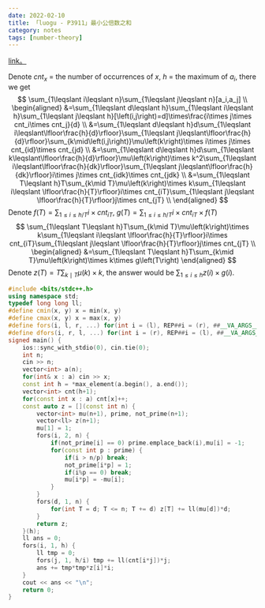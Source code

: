 ```yaml
---
date: 2022-02-10
title: 「luogu - P3911」最小公倍数之和
category: notes
tags: [number-theory]
---
```


[link。](https://www.luogu.com.cn/problem/P3911)

Denote $cnt_{x}$ = the number of occurrences of $x$, $h$ = the maximum of $a_i$, there we get
$$
\sum_{1\leqslant i\leqslant n}\sum_{1\leqslant j\leqslant n}[a_i,a_j] \\
\begin{aligned}
&=\sum_{1\leqslant d\leqslant h}\sum_{1\leqslant i\leqslant h}\sum_{1\leqslant j\leqslant h}[\left(i,j\right)=d]\times\frac{i\times j\times cnt_i\times cnt_j}{d} \\
&=\sum_{1\leqslant d\leqslant h}d\sum_{1\leqslant i\leqslant\lfloor\frac{h}{d}\rfloor}\sum_{1\leqslant j\leqslant\lfloor\frac{h}{d}\rfloor}\sum_{k\mid\left(i,j\right)}\mu\left(k\right)\times i\times j\times cnt_{id}\times cnt_{jd} \\
&=\sum_{1\leqslant d\leqslant h}d\sum_{1\leqslant k\leqslant\lfloor\frac{h}{d}\rfloor}\mu\left(k\right)\times k^2\sum_{1\leqslant i\leqslant\lfloor\frac{h}{dk}\rfloor}\sum_{1\leqslant j\leqslant\lfloor\frac{h}{dk}\rfloor}i\times j\times cnt_{idk}\times cnt_{jdk} \\
&=\sum_{1\leqslant T\leqslant h}T\sum_{k\mid T}\mu\left(k\right)\times k\sum_{1\leqslant i\leqslant \lfloor\frac{h}{T}\rfloor}i\times cnt_{iT}\sum_{1\leqslant j\leqslant \lfloor\frac{h}{T}\rfloor}j\times cnt_{jT} \\
\end{aligned}
$$
Denote $\displaystyle f(T)=\sum_{1\leqslant i\leqslant h/T}i\times cnt_{iT}$, $\displaystyle g(T)=\sum_{1\leqslant i\leqslant h/T}i\times cnt_{iT}\times f(T)$
$$
\sum_{1\leqslant T\leqslant h}T\sum_{k\mid T}\mu\left(k\right)\times k\sum_{1\leqslant i\leqslant \lfloor\frac{h}{T}\rfloor}i\times cnt_{iT}\sum_{1\leqslant j\leqslant \lfloor\frac{h}{T}\rfloor}j\times cnt_{jT} \\
\begin{aligned}
&=\sum_{1\leqslant T\leqslant h}T\sum_{k\mid T}\mu\left(k\right)\times k\times g\left(T\right)
\end{aligned}
$$
Denote $\displaystyle z(T)=T\sum_{k\mid T}\mu(k)\times k$, the answer would be $\displaystyle\sum_{1\leqslant i\leqslant h}z(i)\times g(i)$.

```cpp
#include <bits/stdc++.h>
using namespace std;
typedef long long ll;
#define cmin(x, y) x = min(x, y)
#define cmax(x, y) x = max(x, y)
#define fors(i, l, r, ...) for(int i = (l), REP##i = (r), ##__VA_ARGS__; i <= REP##i; ++i)
#define dfors(i, r, l, ...) for(int i = (r), REP##i = (l), ##__VA_ARGS__; i >= REP##i; --i)
signed main() {
    ios::sync_with_stdio(0), cin.tie(0);
    int n;
    cin >> n;
    vector<int> a(n);
    for(int& x : a) cin >> x;
    const int h = *max_element(a.begin(), a.end());
    vector<int> cnt(h+1);
    for(const int x : a) cnt[x]++;
    const auto z = [](const int n) {
        vector<int> mu(n+1), prime, not_prime(n+1);
        vector<ll> z(n+1);
        mu[1] = 1;
        fors(i, 2, n) {
            if(not_prime[i] == 0) prime.emplace_back(i),mu[i] = -1;
            for(const int p : prime) {
                if(i > n/p) break;
                not_prime[i*p] = 1;
                if(i%p == 0) break;
                mu[i*p] = -mu[i];
            }
        }
        fors(d, 1, n) {
            for(int T = d; T <= n; T += d) z[T] += ll(mu[d])*d;
        }
        return z;
    }(h);
    ll ans = 0;
    fors(i, 1, h) {
        ll tmp = 0;
        fors(j, 1, h/i) tmp += ll(cnt[i*j])*j;
        ans += tmp*tmp*z[i]*i;
    }
    cout << ans << "\n";
    return 0;
}
```
    